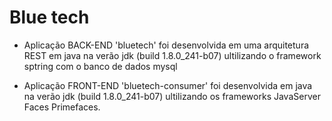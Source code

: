 # Blue tech

* Aplicação BACK-END 'bluetech' foi desenvolvida em uma arquitetura REST em java na verão jdk (build 1.8.0_241-b07) ultilizando o framework sptring com o banco de dados mysql

* Aplicação FRONT-END 'bluetech-consumer' foi desenvolvida em java na verão jdk (build 1.8.0_241-b07) ultilizando os frameworks  JavaServer Faces Primefaces.

